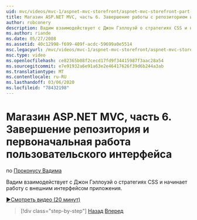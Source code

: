 ```yaml
---
uid: mvc/videos/mvc-1/aspnet-mvc-storefront/aspnet-mvc-storefront-part-6-finishing-the-repository-and-initial-ui-work
title: Магазин ASP.NET MVC, часть 6. Завершение работы с репозиторием и первоначальный пользовательский интерфейс | Документация Майкрософт
author: robconery
description: Вадим взаимодействует с Джон Гэллоуэй о стратегиях CSS и начинает работу с внешним интерфейсом приложения.
ms.author: riande
ms.date: 05/27/2008
ms.assetid: 40c12998-f699-409f-acdc-59699a0e5514
msc.legacyurl: /mvc/videos/mvc-1/aspnet-mvc-storefront/aspnet-mvc-storefront-part-6-finishing-the-repository-and-initial-ui-work
msc.type: video
ms.openlocfilehash: ce82365b08f2cecd17fd9f34415987f3aac28a54
ms.sourcegitcommit: e7e91932a6e91a63e2e46417626f39d6b244a3ab
ms.translationtype: MT
ms.contentlocale: ru-RU
ms.lasthandoff: 03/06/2020
ms.locfileid: "78432198"
---
```

# <a name="aspnet-mvc-storefront-part-6-finishing-the-repository-and-initial-ui-work"></a>Магазин ASP.NET MVC, часть 6. Завершение репозитория и первоначальная работа пользовательского интерфейса

по [Проконусу Вадима](https://github.com/robconery)

Вадим взаимодействует с Джон Гэллоуэй о стратегиях CSS и начинает работу с внешним интерфейсом приложения.

[&#9654;Смотреть видео (20 минут)](https://channel9.msdn.com/Blogs/ASP-NET-Site-Videos/aspnet-mvc-storefront-part-6-finishing-the-repository-and-initial-ui-work)

> [!div class="step-by-step"]
> [Назад](aspnet-mvc-storefront-part-5-globalization.md)
> [Вперед](aspnet-mvc-storefront-part-7-routing-and-ui-work.md)
